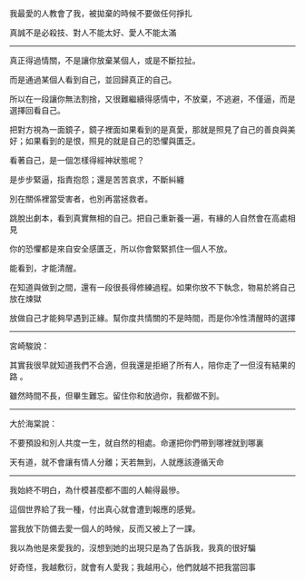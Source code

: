 我最愛的人教會了我，被拋棄的時候不要做任何掙扎

真誠不是必殺技、對人不能太好、愛人不能太滿

---

真正得過情關，不是讓你放棄某個人，或是不斷拉扯。

而是通過某個人看到自己，並回歸真正的自己。

所以在一段讓你無法割捨，又很難繼續得感情中，不放棄，不逃避，不僅逼，而是選擇回看自己。

把對方視為一面鏡子，鏡子裡面如果看到的是真愛，那就是照見了自己的善良與美好；如果看到的是恨，照見的就是自己的恐懼與匱乏。

看著自己，是一個怎樣得經神狀態呢？

是步步緊逼，指責抱怨；還是苦苦哀求，不斷糾纏

別在關係裡當受害者，也別再當拯救者。

跳脫出劇本，看到真實無相的自己。把自己重新養一遍，有緣的人自然會在高處相見

你的恐懼都是來自安全感匱乏，所以你會緊緊抓住一個人不放。

能看到，才能清醒。

在知道與做到之間，還有一段很長得修練過程。如果你放不下執念，物易於將自己放在煉獄

放做自己才能夠早遇到正緣。幫你度共情關的不是時間，而是你冷性清醒時的選擇

---

宮崎駿說：

其實我很早就知道我們不合適，但我還是拒絕了所有人，陪你走了一但沒有結果的路 。

雖然時間不長，但畢生難忘。留住你和放過你，我都做不到。

---

大於海棠說：

不要預設和別人共度一生，就自然的相處。命運把你們帶到哪裡就到哪裏

天有道，就不會讓有情人分離；天若無到，人就應該遵循天命

---

我始終不明白，為什模甚麼都不圖的人輸得最慘。

這個世界給了我一種，付出真心就會遭到報應的感覺。

當我放下防備去愛一個人的時候，反而又被上了一課。

我以為他是來愛我的，沒想到她的出現只是為了告訴我，我真的很好騙

好奇怪，我越敷衍，就會有人愛我；我越用心，他們就越不把我當回事